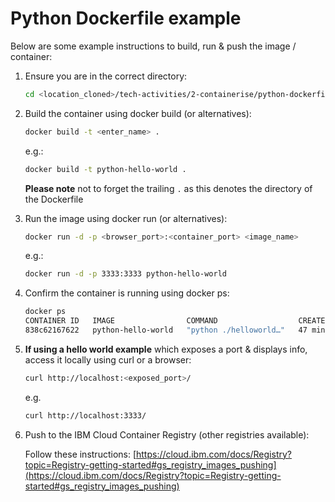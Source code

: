 # Python Dockerfile example

Below are some example instructions to build, run & push the image / container:

1. Ensure you are in the correct directory:

   ```bash
   cd <location_cloned>/tech-activities/2-containerise/python-dockerfile #Or whichever directory the .py file and Dockerfile are in
   ```

2. Build the container using docker build (or alternatives):

   ```bash
   docker build -t <enter_name> .
   ```

   e.g.:

   ```bash
   docker build -t python-hello-world .
   ```

   **Please note** not to forget the trailing `.` as this denotes the directory of the Dockerfile

3. Run the image using docker run (or alternatives):

   ```bash
   docker run -d -p <browser_port>:<container_port> <image_name>
   ```

   e.g.:

   ```bash
   docker run -d -p 3333:3333 python-hello-world
   ```

4. Confirm the container is running using docker ps:

   ```bash
   docker ps
   CONTAINER ID   IMAGE                COMMAND                  CREATED          STATUS          PORTS                    NAMES
   838c62167622   python-hello-world   "python ./helloworld…"   47 minutes ago   Up 47 minutes   0.0.0.0:3333->3333/tcp   reverent_dubinsky
   ```

5. **If using a hello world example** which exposes a port & displays info, access it locally using curl or a browser:

   ```bash
   curl http://localhost:<exposed_port>/
   ```

   e.g.

   ```bash
   curl http://localhost:3333/
   ```

6. Push to the IBM Cloud Container Registry (other registries available):

   Follow these instructions: [https://cloud.ibm.com/docs/Registry?topic=Registry-getting-started#gs_registry_images_pushing](https://cloud.ibm.com/docs/Registry?topic=Registry-getting-started#gs_registry_images_pushing)
